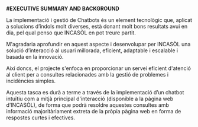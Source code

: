 **#EXECUTIVE SUMMARY AND BACKGROUND**

La implementació i gestió de Chatbots és un element tecnològic que, aplicat a solucions d’índols molt diverses, està donant molt bons resultats avui en dia, pel qual penso que INCASÒL en pot treure partit.

M'agradaria aprofundir en aquest aspecte i desenvolupar per INCASÒL una solució d’interacció al usuari millorada, eficient, adaptable i escalable i basada en la innovació.

Així doncs, el projecte s'enfoca en proporcionar un servei eficient d'atenció al client per a consultes relacionades amb la gestió de problemes i incidències simples. 

Aquesta tasca es durà a terme a través de la implementació d’un chatbot intuïtiu com a mitjà principal d'interacció (disponible a la pàgina web d’INCASÒL), de forma que podrà resoldre aquestes consultes amb informació majoritàriament extreta de la pròpia pàgina web en forma de respostes curtes i efectives.
